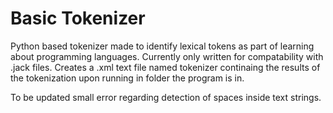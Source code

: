 # Basic Tokenizer
Python based tokenizer made to identify lexical tokens as part of learning about programming languages. Currently only written for compatability with .jack files.
Creates a .xml text file named tokenizer continaing the results of the tokenization upon running in folder the program is in.

To be updated small error regarding detection of spaces inside text strings. 
